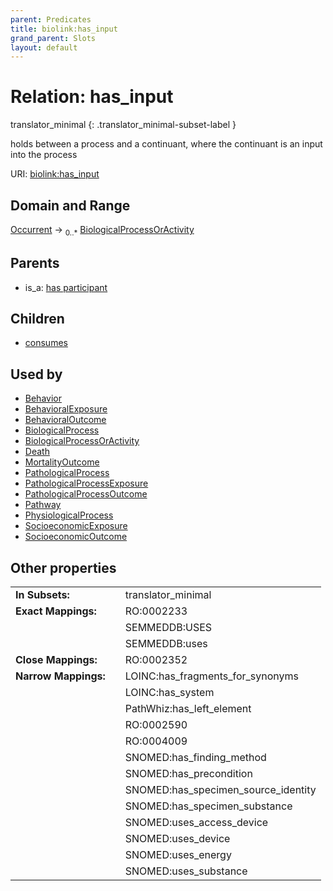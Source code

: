 ```yaml
---
parent: Predicates
title: biolink:has_input
grand_parent: Slots
layout: default
---
```


# Relation: has_input

translator_minimal
{: .translator_minimal-subset-label }


holds between a process and a continuant, where the continuant is an input into the process

URI: [biolink:has_input](https://w3id.org/biolink/vocab/has_input)

## Domain and Range

[Occurrent](Occurrent.md) ->  <sub>0..*</sub> [BiologicalProcessOrActivity](BiologicalProcessOrActivity.md)

## Parents

 *  is_a: [has participant](has_participant.md)

## Children

 *  [consumes](consumes.md)

## Used by

 * [Behavior](Behavior.md)
 * [BehavioralExposure](BehavioralExposure.md)
 * [BehavioralOutcome](BehavioralOutcome.md)
 * [BiologicalProcess](BiologicalProcess.md)
 * [BiologicalProcessOrActivity](BiologicalProcessOrActivity.md)
 * [Death](Death.md)
 * [MortalityOutcome](MortalityOutcome.md)
 * [PathologicalProcess](PathologicalProcess.md)
 * [PathologicalProcessExposure](PathologicalProcessExposure.md)
 * [PathologicalProcessOutcome](PathologicalProcessOutcome.md)
 * [Pathway](Pathway.md)
 * [PhysiologicalProcess](PhysiologicalProcess.md)
 * [SocioeconomicExposure](SocioeconomicExposure.md)
 * [SocioeconomicOutcome](SocioeconomicOutcome.md)

## Other properties

|  |  |  |
| --- | --- | --- |
| **In Subsets:** | | translator_minimal |
| **Exact Mappings:** | | RO:0002233 |
|  | | SEMMEDDB:USES |
|  | | SEMMEDDB:uses |
| **Close Mappings:** | | RO:0002352 |
| **Narrow Mappings:** | | LOINC:has_fragments_for_synonyms |
|  | | LOINC:has_system |
|  | | PathWhiz:has_left_element |
|  | | RO:0002590 |
|  | | RO:0004009 |
|  | | SNOMED:has_finding_method |
|  | | SNOMED:has_precondition |
|  | | SNOMED:has_specimen_source_identity |
|  | | SNOMED:has_specimen_substance |
|  | | SNOMED:uses_access_device |
|  | | SNOMED:uses_device |
|  | | SNOMED:uses_energy |
|  | | SNOMED:uses_substance |

